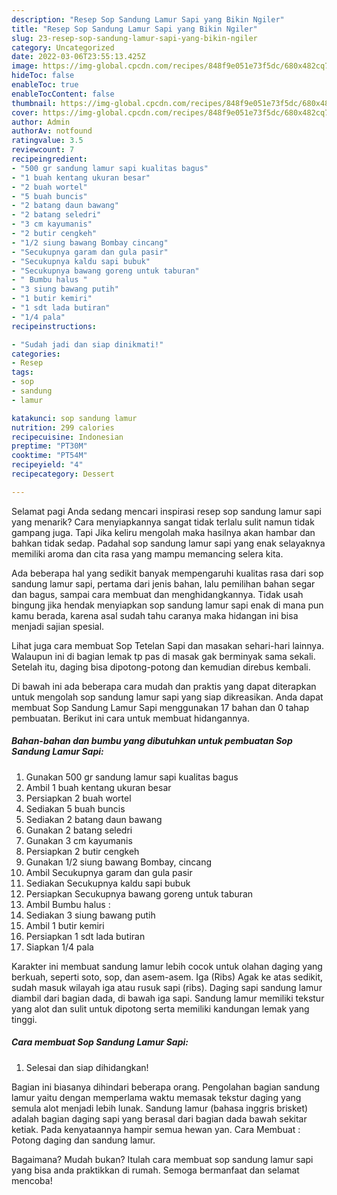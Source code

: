 ```yaml
---
description: "Resep Sop Sandung Lamur Sapi yang Bikin Ngiler"
title: "Resep Sop Sandung Lamur Sapi yang Bikin Ngiler"
slug: 23-resep-sop-sandung-lamur-sapi-yang-bikin-ngiler
category: Uncategorized
date: 2022-03-06T23:55:13.425Z
image: https://img-global.cpcdn.com/recipes/848f9e051e73f5dc/680x482cq70/sop-sandung-lamur-sapi-foto-resep-utama.jpg
hideToc: false
enableToc: true
enableTocContent: false
thumbnail: https://img-global.cpcdn.com/recipes/848f9e051e73f5dc/680x482cq70/sop-sandung-lamur-sapi-foto-resep-utama.jpg
cover: https://img-global.cpcdn.com/recipes/848f9e051e73f5dc/680x482cq70/sop-sandung-lamur-sapi-foto-resep-utama.jpg
author: Admin
authorAv: notfound
ratingvalue: 3.5
reviewcount: 7
recipeingredient:
- "500 gr sandung lamur sapi kualitas bagus"
- "1 buah kentang ukuran besar"
- "2 buah wortel"
- "5 buah buncis"
- "2 batang daun bawang"
- "2 batang seledri"
- "3 cm kayumanis"
- "2 butir cengkeh"
- "1/2 siung bawang Bombay cincang"
- "Secukupnya garam dan gula pasir"
- "Secukupnya kaldu sapi bubuk"
- "Secukupnya bawang goreng untuk taburan"
- " Bumbu halus "
- "3 siung bawang putih"
- "1 butir kemiri"
- "1 sdt lada butiran"
- "1/4 pala"
recipeinstructions:

- "Sudah jadi dan siap dinikmati!"
categories:
- Resep
tags:
- sop
- sandung
- lamur

katakunci: sop sandung lamur 
nutrition: 299 calories
recipecuisine: Indonesian
preptime: "PT30M"
cooktime: "PT54M"
recipeyield: "4"
recipecategory: Dessert

---
```



Selamat pagi Anda sedang mencari inspirasi resep sop sandung lamur sapi yang menarik? Cara menyiapkannya sangat tidak terlalu sulit namun tidak gampang juga. Tapi Jika keliru mengolah maka hasilnya akan hambar dan bahkan tidak sedap. Padahal sop sandung lamur sapi yang enak selayaknya memiliki aroma dan cita rasa yang mampu memancing selera kita.


Ada beberapa hal yang sedikit banyak mempengaruhi kualitas rasa dari sop sandung lamur sapi, pertama dari jenis bahan, lalu pemilihan bahan segar dan bagus, sampai cara membuat dan menghidangkannya. Tidak usah bingung jika hendak menyiapkan sop sandung lamur sapi enak di mana pun kamu berada, karena asal sudah tahu caranya maka hidangan ini bisa menjadi sajian spesial.

Lihat juga cara membuat Sop Tetelan Sapi dan masakan sehari-hari lainnya. Walaupun ini di bagian lemak tp pas di masak gak berminyak sama sekali. Setelah itu, daging bisa dipotong-potong dan kemudian direbus kembali.


Di bawah ini ada beberapa cara mudah dan praktis yang dapat diterapkan untuk mengolah sop sandung lamur sapi yang siap dikreasikan. Anda dapat membuat Sop Sandung Lamur Sapi menggunakan 17 bahan dan 0 tahap pembuatan. Berikut ini cara untuk membuat hidangannya.

<!--inarticleads1-->

##### Bahan-bahan dan bumbu yang dibutuhkan untuk pembuatan Sop Sandung Lamur Sapi:

1. Gunakan 500 gr sandung lamur sapi kualitas bagus
1. Ambil 1 buah kentang ukuran besar
1. Persiapkan 2 buah wortel
1. Sediakan 5 buah buncis
1. Sediakan 2 batang daun bawang
1. Gunakan 2 batang seledri
1. Gunakan 3 cm kayumanis
1. Persiapkan 2 butir cengkeh
1. Gunakan 1/2 siung bawang Bombay, cincang
1. Ambil Secukupnya garam dan gula pasir
1. Sediakan Secukupnya kaldu sapi bubuk
1. Persiapkan Secukupnya bawang goreng untuk taburan
1. Ambil  Bumbu halus :
1. Sediakan 3 siung bawang putih
1. Ambil 1 butir kemiri
1. Persiapkan 1 sdt lada butiran
1. Siapkan 1/4 pala


Karakter ini membuat sandung lamur lebih cocok untuk olahan daging yang berkuah, seperti soto, sop, dan asem-asem. Iga (Ribs) Agak ke atas sedikit, sudah masuk wilayah iga atau rusuk sapi (ribs). Daging sapi sandung lamur diambil dari bagian dada, di bawah iga sapi. Sandung lamur memiliki tekstur yang alot dan sulit untuk dipotong serta memiliki kandungan lemak yang tinggi. 

<!--inarticleads2-->

##### Cara membuat Sop Sandung Lamur Sapi:


1. Selesai dan siap dihidangkan!

Bagian ini biasanya dihindari beberapa orang. Pengolahan bagian sandung lamur yaitu dengan memperlama waktu memasak tekstur daging yang semula alot menjadi lebih lunak. Sandung lamur (bahasa inggris brisket) adalah bagian daging sapi yang berasal dari bagian dada bawah sekitar ketiak. Pada kenyataannya hampir semua hewan yan. Cara Membuat : Potong daging dan sandung lamur. 

Bagaimana? Mudah bukan? Itulah cara membuat sop sandung lamur sapi yang bisa anda praktikkan di rumah. Semoga bermanfaat dan selamat mencoba!

